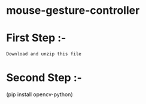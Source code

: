 # mouse-gesture-controller

# First Step :- <br>
`Download and unzip this file` <br>
# Second Step :- <br>
(pip install opencv-python)
